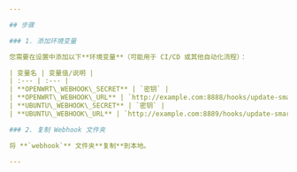 ```yaml
---

## 步骤

### 1. 添加环境变量

您需要在设置中添加以下**环境变量**（可能用于 CI/CD 或其他自动化流程）：

| 变量名 | 变量值/说明 |
| :--- | :--- |
| **OPENWRT\_WEBHOOK\_SECRET** | `密钥` |
| **OPENWRT\_WEBHOOK\_URL** | `http://example.com:8888/hooks/update-smartdns-rules` |
| **UBUNTU\_WEBHOOK\_SECRET** | `密钥` |
| **UBUNTU\_WEBHOOK\_URL** | `http://example.com:8889/hooks/update-smartdns-rules` |

### 2. 复制 Webhook 文件夹

将 **`webhook`** 文件夹**复制**到本地。

---
```

